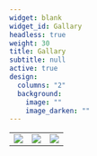 ```yaml
---
widget: blank
widget_id: Gallary
headless: true
weight: 30
title: Gallary
subtitle: null
active: true
design:
  columns: "2"
  background:
    image: ""
    image_darken: ""
---
```

<table><tr>
    <td><img src="https://s4.ax1x.com/2021/12/19/TZJyYq.jpg"></td>
    <td><img src="https://s4.ax1x.com/2021/12/19/TZJgpV.jpg"></td>
    <td><img src="https://s4.ax1x.com/2021/12/19/TZJ6f0.jpg"></td>
</tr></table>